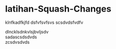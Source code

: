 # latihan-Squash-Changes

klnfkadfkjfd
dsfvfsvfsvs
scsdvdsfvdfv


dlncklsdnkvlsjbvljsdv<br>
sadascsdsdvds<br>
zcsdvsdvds<br>
